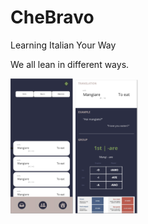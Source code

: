 # CheBravo
Learning Italian Your Way


We all lean in different ways.

<img src="./assets/cover.png" width="100">
<img src="./assets/verbExample.png" width="100">
